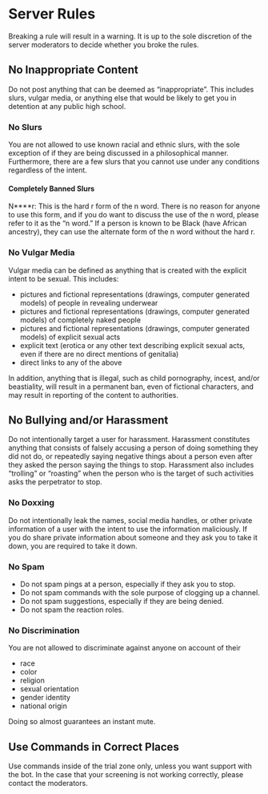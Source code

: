 # Server Rules

Breaking a rule will result in a warning. It is up to the sole discretion of the server moderators to decide whether you
broke the rules.

## No Inappropriate Content

Do not post anything that can be deemed as “inappropriate”. This includes slurs, vulgar media, or anything else that
would be likely to get you in detention at any public high school.

### No Slurs

You are not allowed to use known racial and ethnic slurs, with the sole exception of if they are being discussed in a
philosophical manner. Furthermore, there are a few slurs that you cannot use under any conditions regardless of the
intent.

#### Completely Banned Slurs

N****r: This is the hard r form of the n word. There is no reason for anyone to use this form, and if you do want to
discuss the use of the n word, please refer to it as the “n word.” If a person is known to be Black (have African
ancestry), they can use the alternate form of the n word without the hard r.

### No Vulgar Media

Vulgar media can be defined as anything that is created with the explicit intent to be sexual. This includes:

* pictures and fictional representations (drawings, computer generated models) of people in revealing underwear
* pictures and fictional representations (drawings, computer generated models) of completely naked people
* pictures and fictional representations (drawings, computer generated models) of explicit sexual acts
* explicit text (erotica or any other text describing explicit sexual acts, even if there are no direct mentions of
  genitalia)
* direct links to any of the above

In addition, anything that is illegal, such as child pornography, incest, and/or beastiality, will result in a permanent
ban, even of fictional characters, and may result in reporting of the content to authorities.

## No Bullying and/or Harassment

Do not intentionally target a user for harassment. Harassment constitutes anything that consists of falsely accusing a
person of doing something they did not do, or repeatedly saying negative things about a person even after they asked the
person saying the things to stop. Harassment also includes “trolling” or “roasting” when the person who is the target of
such activities asks the perpetrator to stop.

### No Doxxing

Do not intentionally leak the names, social media handles, or other private information of a user with the intent to use
the information maliciously. If you do share private information about someone and they ask you to take it down, you are
required to take it down.

### No Spam

* Do not spam pings at a person, especially if they ask you to stop.
* Do not spam commands with the sole purpose of clogging up a channel.
* Do not spam suggestions, especially if they are being denied.
* Do not spam the reaction roles.

### No Discrimination

You are not allowed to discriminate against anyone on account of their

* race
* color
* religion
* sexual orientation
* gender identity
* national origin

Doing so almost guarantees an instant mute.

## Use Commands in Correct Places

Use commands inside of the trial zone only, unless you want support with the bot. In the case that your screening is not
working correctly, please contact the moderators.